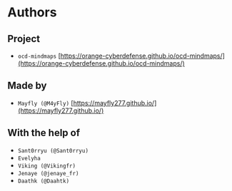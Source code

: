 # Authors

## Project
- `ocd-mindmaps`
[https://orange-cyberdefense.github.io/ocd-mindmaps/](https://orange-cyberdefense.github.io/ocd-mindmaps/)

## Made by
- `Mayfly (@M4yFly)`
[https://mayfly277.github.io/](https://mayfly277.github.io/)

## With the help of 
- `Sant0rryu (@Sant0rryu)`
- `Evelyha`
- `Viking (@Vikingfr)`
- `Jenaye (@jenaye_fr)`
- `Daathk (@Daahtk)`